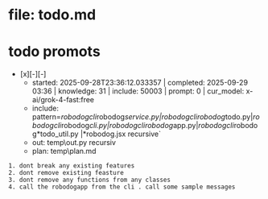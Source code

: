 # file: todo.md


# todo  promots
- [x][-][-] 
  - started: 2025-09-28T23:36:12.033357 | completed: 2025-09-29 03:36 | knowledge: 31 | include: 50003 | prompt: 0 | cur_model: x-ai/grok-4-fast:free
  - include: pattern=*robodogcli*robodog*service.py|*robodogcli*robodog*todo.py|*robodogcli*robodog*cli.py|*robodogcli*robodog*app.py|*robodogcli*robodog*todo_util.py |*robodog.jsx   recursive`
  - out: temp\out.py recursiv 
  - plan: temp\plan.md
```knowledge
1. dont break any existing features
2. dont remove existing feasture
3. dont remove any functions from any classes
4. call the robodogapp from the cli . call some sample messages
```